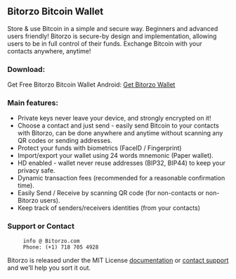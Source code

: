 ## Bitorzo Bitcoin Wallet

Store & use Bitcoin in a simple and secure way. Beginners and advanced users friendly! Bitorzo is secure-by design  and implementation, allowing users to be in full control of their funds. Exchange Bitcoin with your contacts anywhere, anytime!




### Download:

Get Free Bitorzo Bitcoin Wallet 
Android: [Get Bitorzo Wallet](https://play.google.com/store/apps/details?id=com.bitorzo.wallet)




### Main features:

- Private keys never leave your device, and strongly encrypted on it!
- Choose a contact and just send - easily send Bitcoin to your contacts with Bitorzo, can be done anywhere and anytime without scanning any QR codes or sending addresses.
- Protect your funds with biometrics (FaceID / Fingerprint)
- Import/export your wallet using 24 words mnemonic (Paper wallet).
- HD enabled - wallet never reuse addresses (BIP32, BIP44) to keep your privacy safe.
- Dynamic transaction fees (recommended for a reasonable confirmation time).
- Easily Send / Receive by scanning QR code (for non-contacts or non-Bitorzo users).
- Keep track of senders/receivers identities (from your contacts)


### Support or Contact

         info @ Bitorzo.com 
         Phone: (+1) 718 705 4928 

Bitorzo is released under the MIT License [documentation](https://github.com/Bitorzo/Bitorzo) or [contact support](https://github.com/contact) and we’ll help you sort it out.
